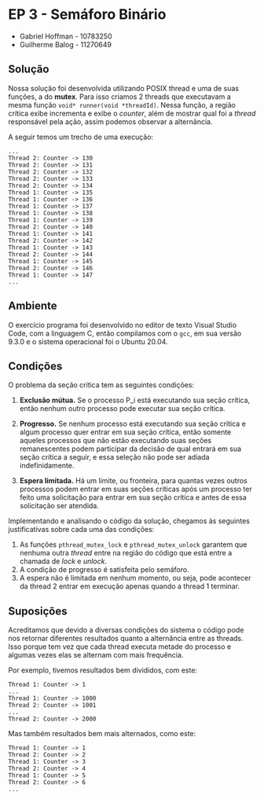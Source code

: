 # EP 3 - Semáforo Binário

- Gabriel Hoffman - 10783250
- Guilherme Balog - 11270649

## Solução

Nossa solução foi desenvolvida utilizando POSIX thread e uma de suas funções, a do **mutex**. Para isso criamos 2 threads que executavam a mesma função `void* runner(void *threadId)`. Nessa função, a região crítica exibe incrementa e exibe o *counter*, além de mostrar qual foi a *thread* responsável pela ação, assim podemos observar a alternância.

A seguir temos um trecho de uma execução:

```plain
...
Thread 2: Counter -> 130
Thread 2: Counter -> 131
Thread 2: Counter -> 132
Thread 2: Counter -> 133
Thread 2: Counter -> 134
Thread 1: Counter -> 135
Thread 1: Counter -> 136
Thread 1: Counter -> 137
Thread 1: Counter -> 138
Thread 1: Counter -> 139
Thread 2: Counter -> 140
Thread 1: Counter -> 141
Thread 2: Counter -> 142
Thread 1: Counter -> 143
Thread 2: Counter -> 144
Thread 1: Counter -> 145
Thread 2: Counter -> 146
Thread 1: Counter -> 147
...
```

## Ambiente

O exercício programa foi desenvolvido no editor de texto Visual Studio Code, com a linguagem C, então compilamos com o `gcc`, em sua versão 9.3.0 e o sistema operacional foi o Ubuntu 20.04.

## Condições

O problema da seção crítica tem as seguintes condições:

1. **Exclusão mútua.** Se o processo P_i está executando sua seção crítica, então nenhum outro processo pode executar sua seção crítica.

2. **Progresso.** Se nenhum processo está executando sua seção crítica e algum processo quer entrar em sua seção crítica, então somente aqueles processos que não estão executando suas seções remanescentes podem participar da decisão de qual entrará em sua seção crítica a seguir, e essa seleção não pode ser adiada indefinidamente. 

3. **Espera limitada.** Há um limite, ou fronteira, para quantas vezes outros processos podem entrar em suas seções críticas após um processo ter feito uma solicitação para entrar em sua seção crítica e antes de essa solicitação ser atendida.

Implementando e analisando o código da solução, chegamos às seguintes justificativas sobre cada uma das condições:

1. As funções `pthread_mutex_lock` e `pthread_mutex_unlock` garantem que nenhuma outra *thread* entre na região do código que está entre a chamada de *lock* e *unlock*.
2. A condição de progresso é satisfeita pelo semáforo.
3. A espera não é limitada em nenhum momento, ou seja, pode acontecer da thread 2 entrar em execução apenas quando a thread 1 terminar.

## Suposições

Acreditamos que devido a diversas condições do sistema o código pode nos retornar diferentes resultados quanto a alternância entre as threads. Isso porque tem vez que cada thread executa metade do processo e algumas vezes elas se alternam com mais frequência.

Por exemplo, tivemos resultados bem divididos, com este:

```plain
Thread 1: Counter -> 1
...
Thread 1: Counter -> 1000
Thread 2: Counter -> 1001
...
Thread 2: Counter -> 2000
```

Mas também resultados bem mais alternados, como este:

```
Thread 1: Counter -> 1
Thread 2: Counter -> 2
Thread 1: Counter -> 3
Thread 2: Counter -> 4
Thread 1: Counter -> 5
Thread 2: Counter -> 6
...
```
